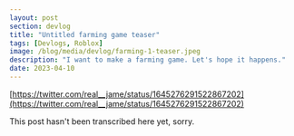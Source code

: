 ```yaml
---
layout: post
section: devlog
title: "Untitled farming game teaser"
tags: [Devlogs, Roblox]
image: /blog/media/devlog/farming-1-teaser.jpeg
description: "I want to make a farming game. Let's hope it happens."
date: 2023-04-10
---
```

[https://twitter.com/real__jame/status/1645276291522867202](https://twitter.com/real__jame/status/1645276291522867202)

This post hasn't been transcribed here yet, sorry.
